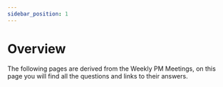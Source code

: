 ```yaml
---
sidebar_position: 1
---
```


# Overview

The following pages are derived from the Weekly PM Meetings, on this page you will find all the questions and links to their answers. 
